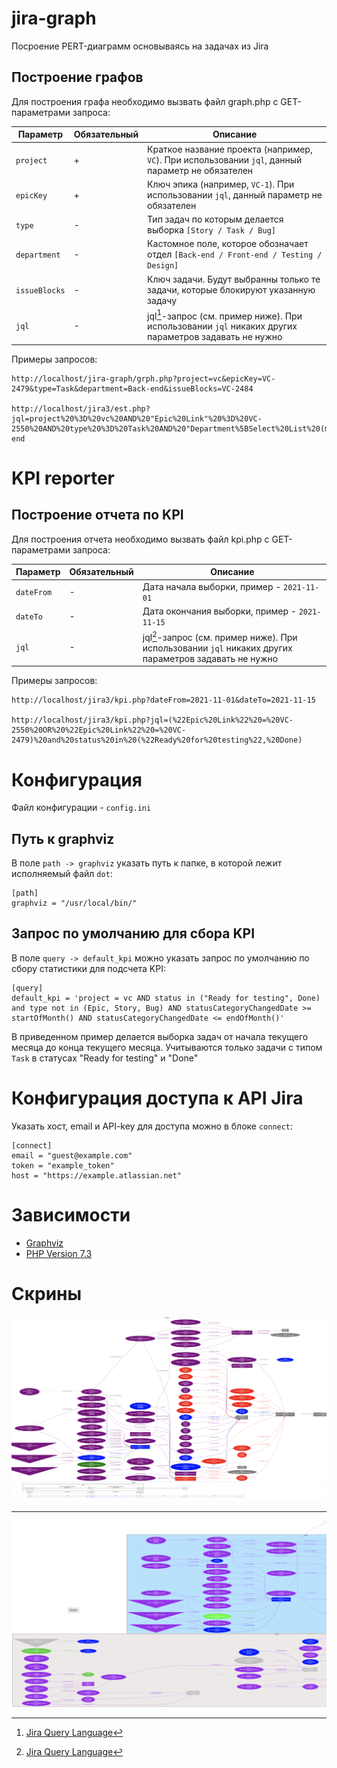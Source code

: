 # jira-graph

Посроение PERT-диаграмм основываясь на задачах из Jira

## Построение графов
Для построения графа необходимо вызвать файл graph.php с GET-параметрами запроса:

|Параметр | Обязательный |Описание |
|---------|--------------|---------|
|`project` | + |Краткое название проекта (например, `VC`). При использовании `jql`, данный параметр не обязателен |
|`epicKey` | + |Ключ эпика (например, `VC-1`). При использовании `jql`, данный параметр не обязателен |
|`type` | - |Тип задач по которым делается выборка `[Story / Task / Bug]` |
|`department` | - |Кастомное поле, которое обозначает отдел `[Back-end / Front-end / Testing / Design]` |
|`issueBlocks` | - |Ключ задачи. Будут выбранны только те задачи, которые блокируют указанную задачу|
|`jql` | - |jql[^1]-запрос (см. пример ниже). При использовании `jql` никаких других параметров задавать не нужно |


Примеры запросов:
```
http://localhost/jira-graph/grph.php?project=vc&epicKey=VC-2479&type=Task&department=Back-end&issueBlocks=VC-2484

http://localhost/jira3/est.php?jql=project%20%3D%20vc%20AND%20"Epic%20Link"%20%3D%20VC-2550%20AND%20type%20%3D%20Task%20AND%20"Department%5BSelect%20List%20(multiple%20choices)%5D"%20%3D%20Front-end
```

# KPI reporter

## Построение отчета по KPI

Для построения отчета необходимо вызвать файл kpi.php с GET-параметрами запроса:

|Параметр | Обязательный |Описание |
|---------|--------------|---------|
|`dateFrom` | - |Дата начала выборки, пример - `2021-11-01` |
|`dateTo` | - |Дата окончания выборки, пример - `2021-11-15` |
|`jql` | - |jql[^1]-запрос (см. пример ниже). При использовании `jql` никаких других параметров задавать не нужно |

Примеры запросов:
```
http://localhost/jira3/kpi.php?dateFrom=2021-11-01&dateTo=2021-11-15

http://localhost/jira3/kpi.php?jql=(%22Epic%20Link%22%20=%20VC-2550%20OR%20%22Epic%20Link%22%20=%20VC-2479)%20and%20status%20in%20(%22Ready%20for%20testing%22,%20Done)
```

# Конфигурация

Файл конфигурации - `config.ini`

## Путь к graphviz

В поле `path -> graphviz` указать путь к папке, в которой лежит исполняемый файл `dot`:
```
[path]
graphviz = "/usr/local/bin/"
```

## Запрос по умолчанию для сбора KPI
В поле `query -> default_kpi` можно указать запрос по умолчанию по сбору статистики для подсчета KPI:

```
[query]
default_kpi = 'project = vc AND status in ("Ready for testing", Done) and type not in (Epic, Story, Bug) AND statusCategoryChangedDate >= startOfMonth() AND statusCategoryChangedDate <= endOfMonth()'

```
В приведенном пример делается выборка задач от начала текущего месяца до конца текущего месяца. Учитываются только задачи с типом `Task` в статусах "Ready for testing" и "Done"

# Конфигурация доступа к API Jira

Указать хост, email и API-key для доступа можно в блоке `connect`:
```
[connect]
email = "guest@example.com"
token = "example_token"
host = "https://example.atlassian.net"

```


# Зависимости

- [Graphviz](https://graphviz.org/download/)
- [PHP Version 7.3](https://www.php.net/downloads.php)

# Скрины

![](https://github.com/djet2go/jira-graph/raw/main/jira-graph-example2.png)

***

![](https://github.com/djet2go/jira-graph/raw/main/jira-graph-example.png)

[^1]: [Jira Query Language](https://www.atlassian.com/ru/software/jira/guides/expand-jira/jql)